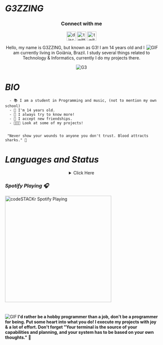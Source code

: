 #                                                                    *G3ZZING*

<h3 align="center">Connect with me</h3>
<p align="center">
<a href="/" target="blank"><img align="center" src="https://simpleicons.org/icons/discord.svg" alt="discord" height="30" width="30"/></a>
<a href="https://twitter.com/@not" target="blank"><img align="center" src="https://simpleicons.org/icons/twitter.svg" alt="twitter" height="30" width="30"/></a>
<a href="https://twitch.tv/yg3zzing" target="blank"><img align="center" src="https://simpleicons.org/icons/twitch.svg" alt="twitch" height="30" width="30"/></a>
</p>

<img align="right" alt="GIF" src="https://i.pinimg.com/originals/ff/71/7b/ff717b89dc287b90697c6272c602a610.gif" />

<p align="center">Hello, my name is G3ZZING, but known as G3!  I am 14 years old and I am currently living in Goiânia, Brazil. I study several things related to Technology & Informatics, currently I do my projects there.</p>

<p align="center"> <img src="https://komarev.com/ghpvc/?username=G3ZZING&color=ff0000" alt="G3" /> </p>

#                                                                    *BIO*

      - 📚 I am a student in Programming and music, (not to mention my own school)
      - 🌳 I'm 14 years old.
      - 🧪 I always try to know more!
      - 📁 I accept new friendships.
      - 👨🏻‍💻 Look at some of my projects!

     
     "Never show your wounds to anyone you don't trust. Blood attracts sharks." 💭


#                                                                    *Languages and Status*

 <details style='text-align: center;' align='center'>
  <summary> Click Here </summary>
  <p style="text-align: center;"align="center">============================================================</p>
  <p style="text-align: center;"align="center"><p style="text-align: center;"align="center"><a href="https://github.com/G3ZZING"><img align="center" src="https://github-readme-stats.vercel.app/api?username=G3ZZING&show_icons=true&include_all_commits=true&show_icons=true&title_color=fff&icon_color=03ff07&text_color=9f9f9f&bg_color=000000" alt="G3ZZING stats" /></a></p>
  <p style="text-align: center;"align="center"><a href="https://github.com/G3ZZING?tab=repositories"><img align="center" src="https://github-readme-stats.vercel.app/api/top-langs/?username=G3ZZING&layout=compact&show_icons=true&title_color=fff&icon_color=79ff97&text_color=9f9f9f&bg_color=000000" /></a></p>
  <p style="text-align: center;"align="center">============================================================</p>
</details>

### *Spotify Playing 🎧*
[<img src="https://now-playing-codeSTACKr.vercel.app/api/spotify-playing" alt="codeSTACKr Spotify Playing" width="350" />](https://open.spotify.com/user/G3./)

#

# 

<img align="left" alt="GIF" src="https://cdn.discordapp.com/attachments/708003453351231560/787387089532354610/220babfd5f8b629cc16399497ed9dd96.gif" />
  
  **I'd rather be a hobby programmer than a job, don't be a programmer for being. Put some heart into what you do! I execute my projects with joy & a lot of effort. Don't forget "Your terminal is the source of your capabilities and planning, and your system has to be based on your own thoughts."** 🤔
  
  




